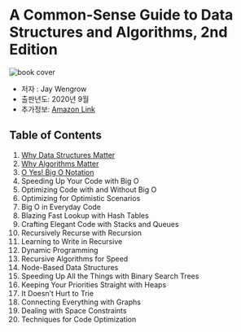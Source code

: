 # A Common-Sense Guide to Data Structures and Algorithms, 2nd Edition

![book cover](https://m.media-amazon.com/images/P/1680507222.01._SCLZZZZZZZ_SX500_.jpg)

- 저자 : Jay Wengrow
- 출판년도: 2020년 9월
- 추가정보: [Amazon Link](https://www.amazon.com/dp/1680507222/ref=cm_sw_r_tw_dp_HE9BZAP5JDYTHGEKKYB7)

## Table of Contents

1. [Why Data Structures Matter](1.%20Why%20Data%20Structures%20Matter.md)
2. [Why Algorithms Matter](2.%20Why%20Algorithms%20Matter.md)
3. [O Yes! Big O Notation](3.%20O%20Yes!%20Big%20O%20Notation.md)
4. Speeding Up Your Code with Big O
5. Optimizing Code with and Without Big O
6. Optimizing for Optimistic Scenarios
7. Big O in Everyday Code
8. Blazing Fast Lookup with Hash Tables
9. Crafting Elegant Code with Stacks and Queues
10. Recursively Recurse with Recursion
11. Learning to Write in Recursive
12. Dynamic Programming
13. Recursive Algorithms for Speed
14. Node-Based Data Structures
15. Speeding Up All the Things with Binary Search Trees
16. Keeping Your Priorities Straight with Heaps
17. It Doesn’t Hurt to Trie
18. Connecting Everything with Graphs
19. Dealing with Space Constraints
20. Techniques for Code Optimization
